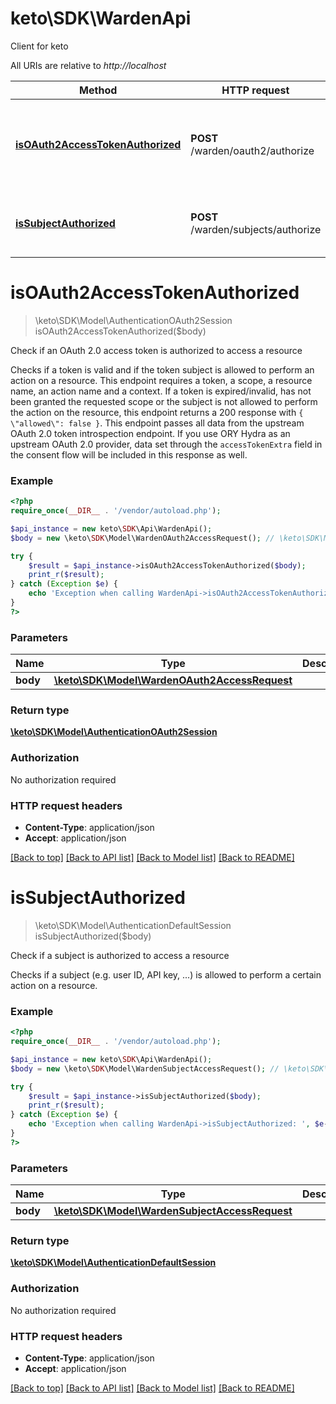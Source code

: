 # keto\SDK\WardenApi
Client for keto

All URIs are relative to *http://localhost*

Method | HTTP request | Description
------------- | ------------- | -------------
[**isOAuth2AccessTokenAuthorized**](WardenApi.md#isOAuth2AccessTokenAuthorized) | **POST** /warden/oauth2/authorize | Check if an OAuth 2.0 access token is authorized to access a resource
[**isSubjectAuthorized**](WardenApi.md#isSubjectAuthorized) | **POST** /warden/subjects/authorize | Check if a subject is authorized to access a resource


# **isOAuth2AccessTokenAuthorized**
> \keto\SDK\Model\AuthenticationOAuth2Session isOAuth2AccessTokenAuthorized($body)

Check if an OAuth 2.0 access token is authorized to access a resource

Checks if a token is valid and if the token subject is allowed to perform an action on a resource. This endpoint requires a token, a scope, a resource name, an action name and a context.   If a token is expired/invalid, has not been granted the requested scope or the subject is not allowed to perform the action on the resource, this endpoint returns a 200 response with `{ \"allowed\": false }`.   This endpoint passes all data from the upstream OAuth 2.0 token introspection endpoint. If you use ORY Hydra as an upstream OAuth 2.0 provider, data set through the `accessTokenExtra` field in the consent flow will be included in this response as well.

### Example
```php
<?php
require_once(__DIR__ . '/vendor/autoload.php');

$api_instance = new keto\SDK\Api\WardenApi();
$body = new \keto\SDK\Model\WardenOAuth2AccessRequest(); // \keto\SDK\Model\WardenOAuth2AccessRequest | 

try {
    $result = $api_instance->isOAuth2AccessTokenAuthorized($body);
    print_r($result);
} catch (Exception $e) {
    echo 'Exception when calling WardenApi->isOAuth2AccessTokenAuthorized: ', $e->getMessage(), PHP_EOL;
}
?>
```

### Parameters

Name | Type | Description  | Notes
------------- | ------------- | ------------- | -------------
 **body** | [**\keto\SDK\Model\WardenOAuth2AccessRequest**](../Model/WardenOAuth2AccessRequest.md)|  | [optional]

### Return type

[**\keto\SDK\Model\AuthenticationOAuth2Session**](../Model/AuthenticationOAuth2Session.md)

### Authorization

No authorization required

### HTTP request headers

 - **Content-Type**: application/json
 - **Accept**: application/json

[[Back to top]](#) [[Back to API list]](../../README.md#documentation-for-api-endpoints) [[Back to Model list]](../../README.md#documentation-for-models) [[Back to README]](../../README.md)

# **isSubjectAuthorized**
> \keto\SDK\Model\AuthenticationDefaultSession isSubjectAuthorized($body)

Check if a subject is authorized to access a resource

Checks if a subject (e.g. user ID, API key, ...) is allowed to perform a certain action on a resource.

### Example
```php
<?php
require_once(__DIR__ . '/vendor/autoload.php');

$api_instance = new keto\SDK\Api\WardenApi();
$body = new \keto\SDK\Model\WardenSubjectAccessRequest(); // \keto\SDK\Model\WardenSubjectAccessRequest | 

try {
    $result = $api_instance->isSubjectAuthorized($body);
    print_r($result);
} catch (Exception $e) {
    echo 'Exception when calling WardenApi->isSubjectAuthorized: ', $e->getMessage(), PHP_EOL;
}
?>
```

### Parameters

Name | Type | Description  | Notes
------------- | ------------- | ------------- | -------------
 **body** | [**\keto\SDK\Model\WardenSubjectAccessRequest**](../Model/WardenSubjectAccessRequest.md)|  | [optional]

### Return type

[**\keto\SDK\Model\AuthenticationDefaultSession**](../Model/AuthenticationDefaultSession.md)

### Authorization

No authorization required

### HTTP request headers

 - **Content-Type**: application/json
 - **Accept**: application/json

[[Back to top]](#) [[Back to API list]](../../README.md#documentation-for-api-endpoints) [[Back to Model list]](../../README.md#documentation-for-models) [[Back to README]](../../README.md)

